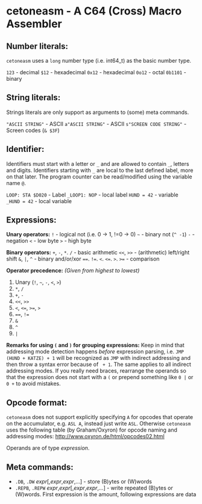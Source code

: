 cetoneasm - A C64 (Cross) Macro Assembler
=========================================

Number literals:
--
`cetoneasm` uses a `long` number type (i.e. int64_t) as the basic number type.

`123` - decimal
`$12` - hexadecimal
`0x12` - hexadecimal
`0o12` - octal
`0b1101` - binary


String literals:
--
Strings literals are only support as arguments to (some) meta commands.

`"ASCII STRING"` - ASCII
`a"ASCII STRING"` - ASCII
`s"SCREEN CODE STRING"` - Screen codes (`& $3F`)


Identifier:
--
Identifiers must start with a letter or `_` and are allowed to contain `_`, 
letters and digits. Identifiers starting with `_` are local to the last
defined label, more on that later. The program counter can be read/modified
using the variable name `@`. 

`LOOP: STA $D020` - Label
`_LOOP1: NOP` - local label
`HUND = 42` - variable   
`_HUND = 42` - local variable


Expressions:
--
**Unary operators:**
`!` - logical not (i.e. 0 -> 1, !=0 -> 0)
`~` - binary not (`^ -1`)
`-` - negation
`<` - low byte
`>` - high byte

**Binary operators:** 
`+`, `-`, `*`. `/` - basic arithmetic
`<<`, `>>` - (arithmetic) left/right shift
`&`, `|`, `^` - binary and/or/xor
`==`. `!=`. `<`. `<=`. `>`. `>=` - comparison  

**Operator precedence:**
*(Given from highest to lowest)*
1. Unary (`!`, `~`, `-`, `<`, `>`)
2. `*`, `/`
3. `+`, `-`
4. `<<`, `>>`
5. `<`, `<=`, `>=`, `>`
6. `==`, `!=`
7. `&`
8. `^`
9. `|`
 
**Remarks for using `(` and `)` for grouping expressions:**
Keep in mind that addressing mode detection happens *before* expression parsing,
i.e. `JMP (HUND + KATZE) + 1` will be recognized as `JMP` with indirect 
addressing and then throw a syntax error because of ` + 1`. The same applies
to all indirect addressing modes. If you really need braces, rearrange the
operands so that the expression does not start with a `(` or prepend something
 like `0 |` or `0 +` to avoid mistakes.

Opcode format:
--
`cetoneasm` does not support explicitly specifying `A` for opcodes that operate
on the accumulator, e.g. `ASL A`, instead just write `ASL`.
Otherwise `cetoneasm` uses the following table (by Graham/Oxyron) for opcode naming 
and addressing modes: http://www.oxyron.de/html/opcodes02.html

Operands are of type *expression*.

Meta commands:
--
* `.DB`, `.DW` *expr*[,*expr*,*expr*,...] - store (B)ytes or (W)words
* `.REPB`, `.REPW`  *expr*,*expr*[,*expr*,*expr*,...] - write repeated (B)ytes
  or (W)words. First expression is the amount, following expressions are data
 